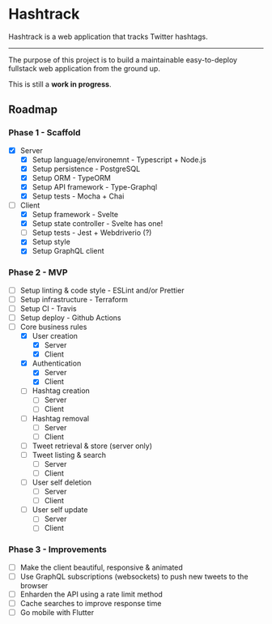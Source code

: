 # Hashtrack

Hashtrack is a web application that tracks Twitter hashtags.

<hr/>

The purpose of this project is to build a maintainable easy-to-deploy fullstack
web application from the ground up.

This is still a **work in progress**.

## Roadmap

### Phase 1 - Scaffold
- [x] Server
  - [x] Setup language/environemnt - Typescript + Node.js
  - [x] Setup persistence - PostgreSQL
  - [x] Setup ORM - TypeORM
  - [x] Setup API framework - Type-Graphql
  - [x] Setup tests - Mocha + Chai
- [ ] Client
  - [x] Setup framework - Svelte
  - [x] Setup state controller - Svelte has one!
  - [ ] Setup tests - Jest + Webdriverio (?)
  - [x] Setup style
  - [x] Setup GraphQL client

### Phase 2 - MVP
- [ ] Setup linting & code style - ESLint and/or Prettier
- [ ] Setup infrastructure - Terraform
- [ ] Setup CI - Travis
- [ ] Setup deploy - Github Actions
- [ ] Core business rules
  - [x] User creation
    - [x] Server
    - [x] Client
  - [x] Authentication
    - [x] Server
    - [x] Client
  - [ ] Hashtag creation
    - [ ] Server
    - [ ] Client
  - [ ] Hashtag removal
    - [ ] Server
    - [ ] Client
  - [ ] Tweet retrieval & store (server only)
  - [ ] Tweet listing & search
    - [ ] Server
    - [ ] Client
  - [ ] User self deletion
    - [ ] Server
    - [ ] Client
  - [ ] User self update
    - [ ] Server
    - [ ] Client

### Phase 3 - Improvements
- [ ] Make the client beautiful, responsive & animated
- [ ] Use GraphQL subscriptions (websockets) to push new tweets to the browser
- [ ] Enharden the API using a rate limit method
- [ ] Cache searches to improve response time
- [ ] Go mobile with Flutter
